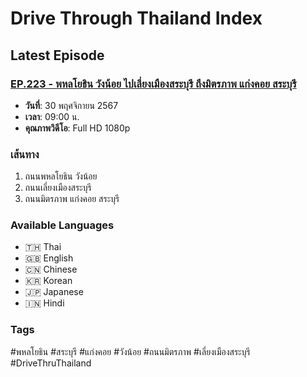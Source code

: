 # Drive Through Thailand Index

## Latest Episode

### [EP.223 - พหลโยธิน วังน้อย ไปเลี่ยงเมืองสระบุรี ถึงมิตรภาพ แก่งคอย สระบุรี](/episodes/episode223.md)

- **วันที่**: 30 พฤศจิกายน 2567
- **เวลา**: 09:00 น.
- **คุณภาพวิดีโอ**: Full HD 1080p

### เส้นทาง
1. ถนนพหลโยธิน วังน้อย
2. ถนนเลี่ยงเมืองสระบุรี
3. ถนนมิตรภาพ แก่งคอย สระบุรี

### Available Languages
- 🇹🇭 Thai
- 🇬🇧 English
- 🇨🇳 Chinese
- 🇰🇷 Korean
- 🇯🇵 Japanese
- 🇮🇳 Hindi

### Tags
#พหลโยธิน #สระบุรี #แก่งคอย #วังน้อย #ถนนมิตรภาพ #เลี่ยงเมืองสระบุรี #DriveThruThailand